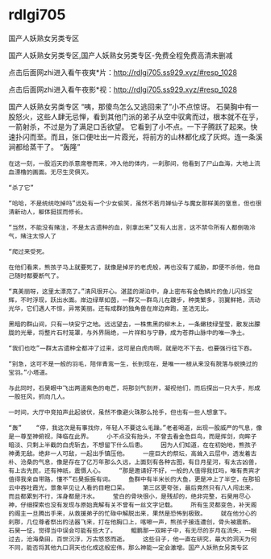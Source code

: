# rdlgi705
国产人妖熟女另类专区

国产人妖熟女另类专区,国产人妖熟女另类专区-免费全程免费高清未删减

点击后面网zhi进入看午夜爽*片：http://rdlgi705.ss929.xyz/#resp_1028

点击后面网zhi进入看午夜影*视：http://rdlgi705.ss929.xyz/#resp_1028

国产人妖熟女另类专区    “咦，那傻鸟怎么又逃回来了”小不点惊讶。    石昊胸中有一股怒火，这些人肆无忌惮，看到其他门派的弟子从空中驭禽而过，根本就不在乎，一箭射杀，不过是为了满足口舌欲望。    它看到了小不点。一下子腾跃了起来。快速扑闪而至。而且，张口便吐出一片霞光，将前方的山林都化成了灰烬。连一条溪涧都给蒸干了。    “轰隆”

    在这一刻，一股滔天的杀意席卷而来，冲入他的体内，一刹那间，他看到了尸山血海，大地上流血漂橹的画面。无尽生灵俱灭。

    “杀了它”

    “哈哈，不是统统吃掉吗”远处有一个少女偷笑，虽然不若月婵仙子与魔女那样美的窒息，但也很清新动人，躯体挺拔而修长。

    “当然，不能没有赌注，不是太古遗种的血，别拿出来”又有人出言，这不禁令所有人都倒吸冷气，赌注太惊人了

    “爬过来受死。

    在他们看来，熊孩子马上就要死了，就像是掉牙的老虎般，再也没有了威胁，即便不杀他，他自己随时都要断气了。

    “真美丽呀，这里太漂亮了。”清风很开心。湛蓝的湖泊中，身上密布有金色鳞片的鱼儿闪烁宝辉，不时浮现，跃出水面。岸边绿草如茵，一群又一群鸟儿在踱步，种类繁多，羽翼鲜艳，流动光华，它们遇人不惊，异常美丽。还有成群的独角兽在岸边奔跑，圣洁无比。

    黑暗的群山间，只有一块安宁之地。远远望去，一株焦黑的柳木上，一条嫩枝绿莹莹，散发出朦胧的光晕，将整片石村笼罩，与外界隔绝，一片祥和与宁静，成为苍莽山脉中的唯一净土。

    “我们也吃”一群太古遗种全都冲了过来，这可是白虎肉啊，就是吃不下去，也要强行往下吞。

    “别急，这可不是一般的羽毛，陪伴青鸾一生，长到现在，是唯一一根从来没有脱落与蜕换过的宝羽。”小塔道。

    与此同时，石昊眼中飞出两道紫色的电芒，将那剑气剖开，凝视他们，而后探出一只大手，形成一股狂风，抓向几人。

    一时间，大厅中竞拍声此起彼伏，虽然不像避火珠那么抢手，但也有一些人想拿下。

    “轰”    “停，我这次是有事找你，年轻人不要这么毛躁。”老者喝道，出现一股威严的气息，像是一尊至神俯视，降临在此界。    小不点没有抬头，不曾去看金色巨鸟，而是挥剑，向眸子暗淡、只剩上半截的白虎斩去，不想留下什么后患。    因为人们知道，在在初始地，熊孩子神勇无敌。绝非一人可敌，一起出手镇压他。    一座巨大的祭坛，高耸入云层中，透发着古朴、沧桑的气息，像是存在了亿万年那么久远，上面刻有各种古图，有日月星河，有太古凶兽，有上古先民，还有神祇，震慑人心。    “那是邀请好不好，一般的人值得我扛吗，唯有贵宾才值得我亲自带路，懂不”石昊振振有词。    鱼群中有半米长的大鱼，更是冲上了半空，在那铅云中吞吐霞光，景象罕见让人看的目瞪口呆。    第三区更夸张，最后竟然只有八人闯出来，而且都累到不行，浑身都是汗水。    莹白的骨块很小，是残却的，绝非完整，石昊用尽心神，仔细探索也没有发现与原始真解有关不曾有一丝文字记载。    所有生灵都变色，补天阁的阁主一旦腾出手来，从救援弟子的忙碌中解脱出来，果然是恐怖到极致。    就在他分心的刹那，几位尊者祭出的法器飞来，打在他胸口上，喀嚓一声，熊孩子接连遭创，骨头被震断。    石昊一怔，觉得当中误会可能有些大了。    鲲鹏那一双眸子中，有无尽的岁月在流失，一眼过去，沧海桑田，百世沉浮，万古悠悠而逝。    这些日子，他一直在研究，最大的洞天为何不同，能否将其他九口洞天也化成这般宏伟，那么神能一定会激增。国产人妖熟女另类专区
